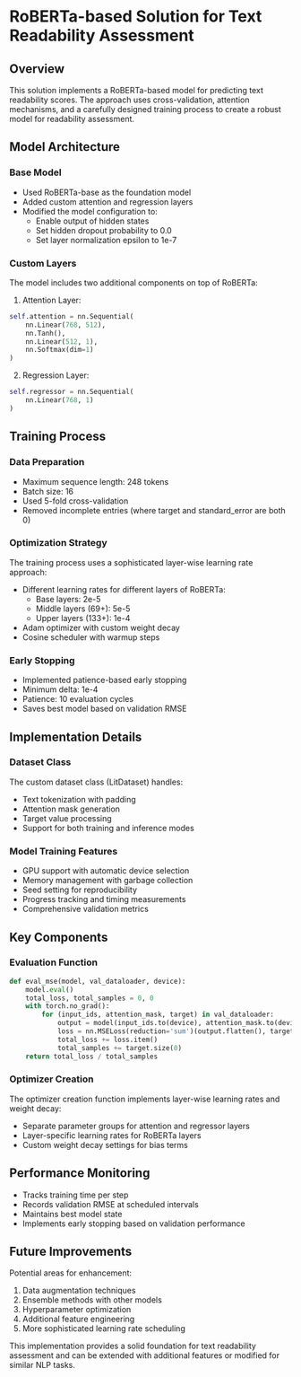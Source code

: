 # RoBERTa-based Solution for Text Readability Assessment

## Overview
This solution implements a RoBERTa-based model for predicting text readability scores. The approach uses cross-validation, attention mechanisms, and a carefully designed training process to create a robust model for readability assessment.

## Model Architecture

### Base Model
- Used RoBERTa-base as the foundation model
- Added custom attention and regression layers
- Modified the model configuration to:
  - Enable output of hidden states
  - Set hidden dropout probability to 0.0
  - Set layer normalization epsilon to 1e-7

### Custom Layers
The model includes two additional components on top of RoBERTa:

1. Attention Layer:
```python
self.attention = nn.Sequential(
    nn.Linear(768, 512),
    nn.Tanh(),
    nn.Linear(512, 1),
    nn.Softmax(dim=1)
)
```

2. Regression Layer:
```python
self.regressor = nn.Sequential(
    nn.Linear(768, 1)
)
```

## Training Process

### Data Preparation
- Maximum sequence length: 248 tokens
- Batch size: 16
- Used 5-fold cross-validation
- Removed incomplete entries (where target and standard_error are both 0)

### Optimization Strategy
The training process uses a sophisticated layer-wise learning rate approach:
- Different learning rates for different layers of RoBERTa:
  - Base layers: 2e-5
  - Middle layers (69+): 5e-5
  - Upper layers (133+): 1e-4
- Adam optimizer with custom weight decay
- Cosine scheduler with warmup steps

### Early Stopping
- Implemented patience-based early stopping
- Minimum delta: 1e-4
- Patience: 10 evaluation cycles
- Saves best model based on validation RMSE

## Implementation Details

### Dataset Class
The custom dataset class (LitDataset) handles:
- Text tokenization with padding
- Attention mask generation
- Target value processing
- Support for both training and inference modes

### Model Training Features
- GPU support with automatic device selection
- Memory management with garbage collection
- Seed setting for reproducibility
- Progress tracking and timing measurements
- Comprehensive validation metrics

## Key Components

### Evaluation Function
```python
def eval_mse(model, val_dataloader, device):
    model.eval()
    total_loss, total_samples = 0, 0
    with torch.no_grad():
        for (input_ids, attention_mask, target) in val_dataloader:
            output = model(input_ids.to(device), attention_mask.to(device))
            loss = nn.MSELoss(reduction='sum')(output.flatten(), target.to(device))
            total_loss += loss.item()
            total_samples += target.size(0)
    return total_loss / total_samples
```

### Optimizer Creation
The optimizer creation function implements layer-wise learning rates and weight decay:
- Separate parameter groups for attention and regressor layers
- Layer-specific learning rates for RoBERTa layers
- Custom weight decay settings for bias terms

## Performance Monitoring
- Tracks training time per step
- Records validation RMSE at scheduled intervals
- Maintains best model state
- Implements early stopping based on validation performance

## Future Improvements
Potential areas for enhancement:
1. Data augmentation techniques
2. Ensemble methods with other models
3. Hyperparameter optimization
4. Additional feature engineering
5. More sophisticated learning rate scheduling


This implementation provides a solid foundation for text readability assessment and can be extended with additional features or modified for similar NLP tasks.
